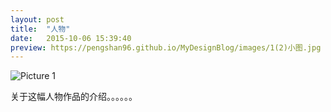 ```yaml
---
layout: post
title:  "人物"
date:   2015-10-06 15:39:40
preview: https://pengshan96.github.io/MyDesignBlog/images/1(2)小图.jpg
---
```


![Picture 1](https://pengshan96.github.io/MyDesignBlog/images/1(2)大图.jpg)

关于这幅人物作品的介绍。。。。。。
